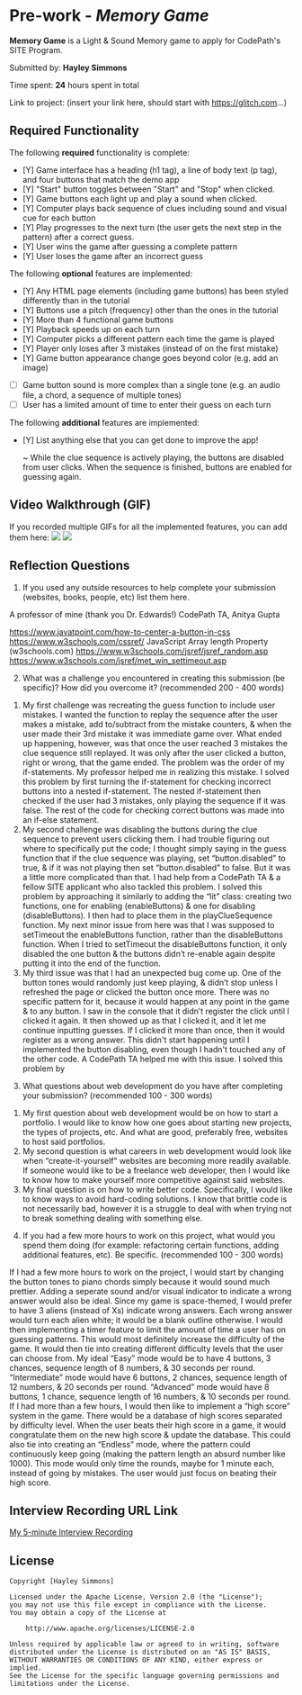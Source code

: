 # Pre-work - *Memory Game*

**Memory Game** is a Light & Sound Memory game to apply for CodePath's SITE Program. 

Submitted by: **Hayley Simmons**

Time spent: **24** hours spent in total

Link to project: (insert your link here, should start with https://glitch.com...)


## Required Functionality

The following **required** functionality is complete:

* [Y] Game interface has a heading (h1 tag), a line of body text (p tag), and four buttons that match the demo app
* [Y] "Start" button toggles between "Start" and "Stop" when clicked. 
* [Y] Game buttons each light up and play a sound when clicked. 
* [Y] Computer plays back sequence of clues including sound and visual cue for each button
* [Y] Play progresses to the next turn (the user gets the next step in the pattern) after a correct guess. 
* [Y] User wins the game after guessing a complete pattern
* [Y] User loses the game after an incorrect guess

The following **optional** features are implemented:

* [Y] Any HTML page elements (including game buttons) has been styled differently than in the tutorial
* [Y] Buttons use a pitch (frequency) other than the ones in the tutorial
* [Y] More than 4 functional game buttons
* [Y] Playback speeds up on each turn
* [Y] Computer picks a different pattern each time the game is played
* [Y] Player only loses after 3 mistakes (instead of on the first mistake)
* [Y] Game button appearance change goes beyond color (e.g. add an image)
* [ ] Game button sound is more complex than a single tone (e.g. an audio file, a chord, a sequence of multiple tones)
* [ ] User has a limited amount of time to enter their guess on each turn

The following **additional** features are implemented:

- [Y] List anything else that you can get done to improve the app!

  ~ While the clue sequence is actively playing, the buttons are disabled from user clicks.
  When the sequence is finished, buttons are enabled for guessing again.


## Video Walkthrough (GIF)

If you recorded multiple GIFs for all the implemented features, you can add them here:
![](gif1-link-here)
![](gif2-link-here)


## Reflection Questions
1. If you used any outside resources to help complete your submission (websites, books, people, etc) list them here. 

A professor of mine (thank you Dr. Edwards!)
CodePath TA, Anitya Gupta

https://www.javatpoint.com/how-to-center-a-button-in-css
https://www.w3schools.com/cssref/
JavaScript Array length Property (w3schools.com)
https://www.w3schools.com/jsref/jsref_random.asp
https://www.w3schools.com/jsref/met_win_settimeout.asp

2. What was a challenge you encountered in creating this submission (be specific)? How did you overcome it? (recommended 200 - 400 words) 

1) My first challenge was recreating the guess function to include user mistakes. I wanted the function to replay the sequence after the user makes a mistake, add to/subtract from the mistake counters, & when the user made their 3rd mistake it was immediate game over.  What ended up happening, however, was that once the user reached 3 mistakes the clue sequence still replayed. It was only after the user clicked a button, right or wrong, that the game ended. The problem was the order of my if-statements. My professor helped me in realizing this mistake.
  I solved this problem by first turning the if-statement for checking incorrect buttons into a nested if-statement. The nested if-statement then checked if the user had 3 mistakes, only playing the sequence if it was false. The rest of the code for checking correct buttons was made into an if-else statement.
2) My second challenge was disabling the buttons during the clue sequence to prevent users clicking them. I had trouble figuring out where to specifically put the code; I thought simply saying in the guess function that if the clue sequence was playing, set “button.disabled” to true, & if it was not playing then set “button.disabled” to false. But it was a little more complicated than that. I had help from a CodePath TA & a fellow SITE applicant who also tackled this problem.
	I solved this problem by approaching it similarly to adding the “lit” class: creating two functions, one for enabling (enableButtons) & one for disabling (disableButtons). I then had to place them in the playClueSequence function. My next minor issue from here was that I was supposed to setTimeout the enableButtons function, rather than the disableButtons function. When I tried to setTimeout the disableButtons function, it only disabled the one button & the buttons didn’t re-enable again despite putting it into the end of the function.
3) My third issue was that I had an unexpected bug come up. One of the button tones would randomly just keep playing, & didn’t stop unless I refreshed the page or clicked the button once more. There was no specific pattern for it, because it would happen at any point in the game & to any button. I saw in the console that it didn’t register the click until I clicked it again. It then showed up as that I clicked it, and it let me continue inputting guesses. If I clicked it more than once, then it would register as a wrong answer. This didn't start happening until I implemented the button disabling, even though I hadn't touched any of the other code. A CodePath TA helped me with this issue. 
  I solved this problem by 


3. What questions about web development do you have after completing your submission? (recommended 100 - 300 words)

1) My first question about web development would be on how to start a portfolio. I would like to know how one goes about starting new projects, the types of projects, etc. And what are good, preferably free, websites to host said portfolios. 
2) My second question is what careers in web development would look like when “create-it-yourself” websites are becoming more readily available. If someone would like to be a freelance web developer, then I would like to know how to make yourself more competitive against said websites.
3) My final question is on how to write better code. Specifically, I would like to know ways to avoid hard-coding solutions. I know that brittle code is not necessarily bad, however it is a struggle to deal with when trying not to break something dealing with something else. 

4. If you had a few more hours to work on this project, what would you spend them doing (for example: refactoring certain functions, adding additional features, etc). Be specific. (recommended 100 - 300 words) 

If I had a few more hours to work on the project, I would start by changing the button tones to piano chords simply because it would sound much prettier. Adding a seperate sound and/or visual indicator to indicate a wrong answer would also be ideal. Since my game is space-themed, I would prefer to have 3 aliens (instead of Xs) indicate wrong answers. Each wrong answer would turn each alien white; it would be a blank outline otherwise.
I would then implementing a timer feature to limit the amount of time a user has on guessing patterns. This would most definitely increase the difficulty of the game. It would then tie into creating different difficulty levels that the user can choose from. My ideal “Easy” mode would be to have 4 buttons, 3 chances, sequence length of 8 numbers, & 30 seconds per round. “Intermediate” mode would have 6 buttons, 2 chances, sequence length of 12 numbers, & 20 seconds per round. “Advanced” mode would have 8 buttons, 1 chance, sequence length of 16 numbers, & 10 seconds per round. 
If I had more than a few hours, I would then like to implement a “high score” system in the game. There would be a database of high scores separated by difficulty level. When the user beats their high score in a game, it would congratulate them on the new high score & update the database. This could also tie into creating an “Endless” mode, where the pattern could continuously keep going (making the pattern length an absurd number like 1000). This mode would only time the rounds, maybe for 1 minute each, instead of going by mistakes. The user would just focus on beating their high score.


## Interview Recording URL Link

[My 5-minute Interview Recording](your-link-here)


## License

    Copyright [Hayley Simmons]

    Licensed under the Apache License, Version 2.0 (the "License");
    you may not use this file except in compliance with the License.
    You may obtain a copy of the License at

        http://www.apache.org/licenses/LICENSE-2.0

    Unless required by applicable law or agreed to in writing, software
    distributed under the License is distributed on an "AS IS" BASIS,
    WITHOUT WARRANTIES OR CONDITIONS OF ANY KIND, either express or implied.
    See the License for the specific language governing permissions and
    limitations under the License.